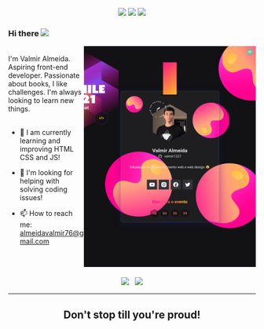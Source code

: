 <div align="center">
 
   <a href="https://www.instagram.com/valmir_almeida__/" target="_blank"><img src="https://img.shields.io/badge/-Instagram-%23E4405F?style=for-the-badge&logo=instagram&logoColor=white" target="_blank"></a>
 <a href = "mailto:almeidavalmir76@gmail.com"><img src="https://img.shields.io/badge/-Gmail-%23333?style=for-the-badge&logo=gmail&logoColor=white" target="_blank"></a>
 <a href="https://github.com/valmir1227?tab=followers" target="_blank"><img src="https://img.shields.io/github/followers/valmir1227?style=for-the-badge"></a>
</div>


### Hi there <img src="https://media.giphy.com/media/hvRJCLFzcasrR4ia7z/giphy.gif" width="25px">


<img align="right" alt="GIF" src="https://github.com/valmir1227/nlw-heat-origin/blob/main/demo/tablet.png?raw=true" width="350" height="450" />

<br/>
I'm Valmir Almeida. Aspiring front-end developer. Passionate about books, I like challenges. I'm always looking to learn new things.
<br/>


<br>


- 🔭 I am currently learning and improving HTML CSS and JS!


- 🤔 I'm looking for helping with solving coding issues!


- 📫 How to reach me: almeidavalmir76@gmail.com

<br/>


<br/>

<br/>


 <div align="center">
   
 </div>
 
 <div  align="center">
 <a href="https://github.com/valmir1227"></a>
     <img height="150em" src="https://github-readme-stats.vercel.app/api?username=valmir1227&hide_border=true&show_icons=true&theme=github_dark&include_all_commits=true&count_private=true"/> &nbsp;
     <img height="150em" src="https://github-readme-stats.vercel.app/api/top-langs/?username=valmir1227&layout=compact&count_private=true&hide_border=true&theme=github_dark&show_icons=true">
</div>

------------
<h2 align="center">
Don't stop till you're proud!</h2>

